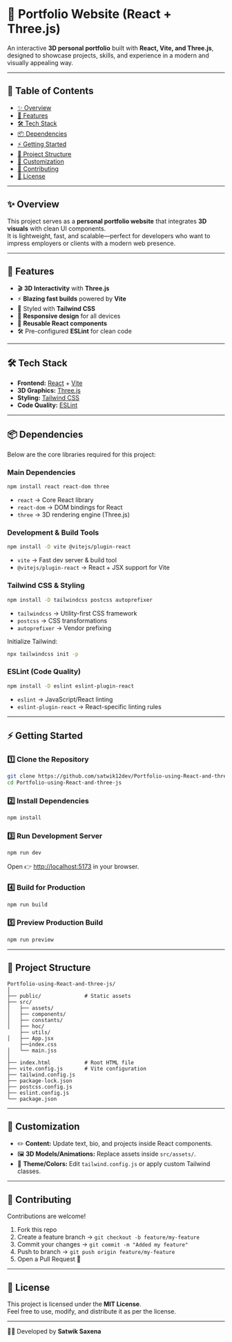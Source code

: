 # 🚀 Portfolio Website (React + Three.js)

An interactive **3D personal portfolio** built with **React, Vite, and Three.js**, designed to showcase projects, skills, and experience in a modern and visually appealing way.  

---

## 📌 Table of Contents
- [✨ Overview](#-overview)
- [🌟 Features](#-features)
- [🛠️ Tech Stack](#️-tech-stack)
- [📦 Dependencies](#-dependencies)
- [⚡ Getting Started](#-getting-started)
- [📂 Project Structure](#-project-structure)
- [🎨 Customization](#-customization)
- [🤝 Contributing](#-contributing)
- [📄 License](#-license)

---

## ✨ Overview
This project serves as a **personal portfolio website** that integrates **3D visuals** with clean UI components.  
It is lightweight, fast, and scalable—perfect for developers who want to impress employers or clients with a modern web presence.  

---

## 🌟 Features
- 🎬 **3D Interactivity** with **Three.js**
- ⚡ **Blazing fast builds** powered by **Vite**
- 🎨 Styled with **Tailwind CSS**
- 📱 **Responsive design** for all devices
- 🧩 **Reusable React components**
- 🛠️ Pre-configured **ESLint** for clean code

---

## 🛠️ Tech Stack
- **Frontend:** [React](https://reactjs.org/) + [Vite](https://vitejs.dev/)  
- **3D Graphics:** [Three.js](https://threejs.org/)  
- **Styling:** [Tailwind CSS](https://tailwindcss.com/)  
- **Code Quality:** [ESLint](https://eslint.org/)  

---

## 📦 Dependencies

Below are the core libraries required for this project:

### Main Dependencies
```bash
npm install react react-dom three
```

- `react` → Core React library  
- `react-dom` → DOM bindings for React  
- `three` → 3D rendering engine (Three.js)  

### Development & Build Tools
```bash
npm install -D vite @vitejs/plugin-react
```

- `vite` → Fast dev server & build tool  
- `@vitejs/plugin-react` → React + JSX support for Vite  

### Tailwind CSS & Styling
```bash
npm install -D tailwindcss postcss autoprefixer
```
- `tailwindcss` → Utility-first CSS framework  
- `postcss` → CSS transformations  
- `autoprefixer` → Vendor prefixing  

Initialize Tailwind:
```bash
npx tailwindcss init -p
```

### ESLint (Code Quality)
```bash
npm install -D eslint eslint-plugin-react
```
- `eslint` → JavaScript/React linting  
- `eslint-plugin-react` → React-specific linting rules  

---

## ⚡ Getting Started

### 1️⃣ Clone the Repository
```bash
git clone https://github.com/satwik12dev/Portfolio-using-React-and-three-js.git
cd Portfolio-using-React-and-three-js
```

### 2️⃣ Install Dependencies
```bash
npm install
```

### 3️⃣ Run Development Server
```bash
npm run dev
```
Open 👉 [http://localhost:5173](http://localhost:5173) in your browser.

### 4️⃣ Build for Production
```bash
npm run build
```

### 5️⃣ Preview Production Build
```bash
npm run preview
```

---

## 📂 Project Structure
```
Portfolio-using-React-and-three-js/
│
├── public/              # Static assets
├── src/
│   ├── assets/          
│   ├── components/    
│   ├── constants/     
│   ├── hoc/
    ├── utils/          
│   ├── App.jsx 
    ├──index.css         
│   └── main.jss     
│   
├── index.html           # Root HTML file
├── vite.config.js       # Vite configuration
├── tailwind.config.js
├── package-lock.json
├── postcss.config.js
├── eslint.config.js
└── package.json
```

---

## 🎨 Customization
- ✏️ **Content:** Update text, bio, and projects inside React components.  
- 🖼️ **3D Models/Animations:** Replace assets inside `src/assets/`.  
- 🎨 **Theme/Colors:** Edit `tailwind.config.js` or apply custom Tailwind classes.  

---

## 🤝 Contributing
Contributions are welcome!  

1. Fork this repo  
2. Create a feature branch → `git checkout -b feature/my-feature`  
3. Commit your changes → `git commit -m "Added my feature"`  
4. Push to branch → `git push origin feature/my-feature`  
5. Open a Pull Request 🚀  

---

## 📄 License
This project is licensed under the **MIT License**.  
Feel free to use, modify, and distribute it as per the license.  

---
👨‍💻 Developed by **Satwik Saxena**  
